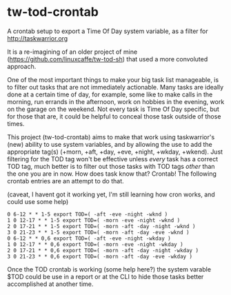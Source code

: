 # tw-tod-crontab
A crontab setup to export a Time Of Day system variable, as a filter for http://taskwarrior.org

It is a re-imagining of an older project of mine (https://github.com/linuxcaffe/tw-tod-sh) that used a more convoluted approach.

One of the most important things to make your big task list manageable, is to filter out tasks that are not immediately actionable. Many tasks are ideally done at a certain time of day, for example, some like to make calls in the morning, run errands in the afternoon, work on hobbies in the evening, work on the garage on the weekend. Not every task is Time Of Day specific, but for those that are, it could be helpful to conceal those task outside of those times. 

This project (tw-tod-crontab) aims to make that work using taskwarrior's (new) ability to use system variables, and by allowing the use to add the appropriate tag(s) (+morn, +aft, +day, +eve, +night, +wkday, +wkend). Just filtering for the TOD tag won't be effective unless _every_ task has a correct TOD tag, much better is to filter out those tasks with TOD tags _other_ than the one you are in now. How does task know that? Crontab! The following crontab entries are an attempt to do that. 

(caveat, I havent got it working yet, I'm still learning how cron works, and could use some help) 

```
0 6-12 * * 1-5 export TOD=( -aft -eve -night -wknd )
1 0 12-17 * * 1-5 export TOD=( -morn -eve -night -wknd )
2 0 17-21 * * 1-5 export TOD=( -morn -aft -day -night -wknd )
3 0 21-23 * * 1-5 export TOD=( -morn -aft -day -eve -wknd )
0 6-12 * * 0,6 export TOD=( -aft -eve -night -wkday )
1 0 12-17 * * 0,6 export TOD=( -morn -eve -night -wkday )
2 0 17-21 * * 0,6 export TOD=( -morn -aft -day -night -wkday )
3 0 21-23 * * 0,6 export TOD=( -morn -aft -day -eve -wkday )
```

Once the TOD crontab is working (some help here?) the system varable $TOD could be use in a report or at the CLI to hide those tasks better accomplished at another time.  
